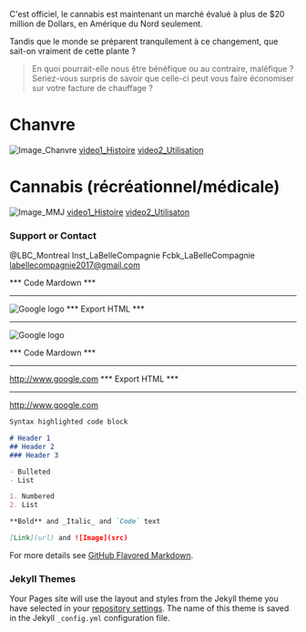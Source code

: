 C'est officiel, le cannabis est maintenant un marché évalué à plus de $20 million de Dollars, en Amérique du Nord seulement. 
<!-- -->
Tandis que le monde se préparent tranquilement à ce changement, que sait-on vraiment de cette plante ? 
>En quoi pourrait-elle nous être bénéfique ou au contraire, maléfique ? 
>Seriez-vous surpris de savoir que celle-ci peut vous faire économiser sur votre facture de chauffage ?

# Chanvre
![Image_Chanvre](src)
[video1_Histoire](PuttheURL)
[video2_Utilisation](PuttheURL)

# Cannabis (récréationnel/médicale)
![Image_MMJ](src)
[video1_Histoire](PuttheURL)
[video2_Utilisaton](PuttheURL)


### Support or Contact

@LBC_Montreal
Inst_LaBelleCompagnie
Fcbk_LaBelleCompagnie
labellecompagnie2017@gmail.com

*** Code Mardown ***
*********************
![Google logo](https://www.google.fr/images/srpr/logo11w.png "google logo")
*** Export HTML ***
*******************
<img src = "https://www.google.fr/images/srpr/logo11w.png" title = "google logo" alt = "Google logo">

*** Code Mardown ***
*********************
<http://www.google.com>
*** Export HTML ***
*******************
<a href="http://google.com">http://www.google.com</a>


```markdown
Syntax highlighted code block

# Header 1
## Header 2
### Header 3

- Bulleted
- List

1. Numbered
2. List

**Bold** and _Italic_ and `Code` text

[Link](url) and ![Image](src)
```

For more details see [GitHub Flavored Markdown](https://guides.github.com/features/mastering-markdown/).

### Jekyll Themes

Your Pages site will use the layout and styles from the Jekyll theme you have selected in your [repository settings](https://github.com/LBCMontreal/LaGrotte/settings). The name of this theme is saved in the Jekyll `_config.yml` configuration file.

